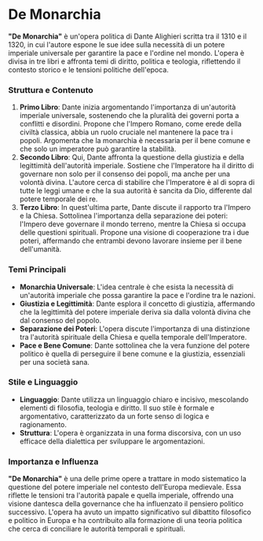 # De Monarchia

**"De Monarchia"** è un'opera politica di Dante Alighieri scritta tra il 1310 e il 1320, in cui l'autore espone le sue idee sulla necessità di un potere imperiale universale per garantire la pace e l'ordine nel mondo. L'opera è divisa in tre libri e affronta temi di diritto, politica e teologia, riflettendo il contesto storico e le tensioni politiche dell'epoca.

### Struttura e Contenuto

1. **Primo Libro**: Dante inizia argomentando l'importanza di un'autorità imperiale universale, sostenendo che la pluralità dei governi porta a conflitti e disordini. Propone che l'Impero Romano, come erede della civiltà classica, abbia un ruolo cruciale nel mantenere la pace tra i popoli. Argomenta che la monarchia è necessaria per il bene comune e che solo un imperatore può garantire la stabilità.
2. **Secondo Libro**: Qui, Dante affronta la questione della giustizia e della legittimità dell'autorità imperiale. Sostiene che l'Imperatore ha il diritto di governare non solo per il consenso dei popoli, ma anche per una volontà divina. L'autore cerca di stabilire che l'Imperatore è al di sopra di tutte le leggi umane e che la sua autorità è sancita da Dio, differente dal potere temporale dei re.
3. **Terzo Libro**: In quest'ultima parte, Dante discute il rapporto tra l'Impero e la Chiesa. Sottolinea l'importanza della separazione dei poteri: l'Impero deve governare il mondo terreno, mentre la Chiesa si occupa delle questioni spirituali. Propone una visione di cooperazione tra i due poteri, affermando che entrambi devono lavorare insieme per il bene dell'umanità.

### Temi Principali

- **Monarchia Universale**: L'idea centrale è che esista la necessità di un'autorità imperiale che possa garantire la pace e l'ordine tra le nazioni.
- **Giustizia e Legittimità**: Dante esplora il concetto di giustizia, affermando che la legittimità del potere imperiale deriva sia dalla volontà divina che dal consenso del popolo.
- **Separazione dei Poteri**: L'opera discute l'importanza di una distinzione tra l'autorità spirituale della Chiesa e quella temporale dell'Imperatore.
- **Pace e Bene Comune**: Dante sottolinea che la vera funzione del potere politico è quella di perseguire il bene comune e la giustizia, essenziali per una società sana.

### Stile e Linguaggio

- **Linguaggio**: Dante utilizza un linguaggio chiaro e incisivo, mescolando elementi di filosofia, teologia e diritto. Il suo stile è formale e argomentativo, caratterizzato da un forte senso di logica e ragionamento.
- **Struttura**: L'opera è organizzata in una forma discorsiva, con un uso efficace della dialettica per sviluppare le argomentazioni.

### Importanza e Influenza

**"De Monarchia"** è una delle prime opere a trattare in modo sistematico la questione del potere imperiale nel contesto dell'Europa medievale. Essa riflette le tensioni tra l'autorità papale e quella imperiale, offrendo una visione dantesca della governance che ha influenzato il pensiero politico successivo. L'opera ha avuto un impatto significativo sul dibattito filosofico e politico in Europa e ha contribuito alla formazione di una teoria politica che cerca di conciliare le autorità temporali e spirituali.